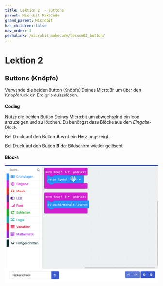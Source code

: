 ```yaml
---
title: Lektion 2  - Buttons
parent: Microbit MakeCode
grand_parent: Microbit
has_children: false
nav_order: 3
permalink: /microbit_makecode/lesson02_button/
---
```


# Lektion 2

## Buttons (Knöpfe)

Verwende die beiden Button (Knöpfe) Deines Micro:Bit um über den Knopfdruck ein Ereignis auszulösen. 

#### Coding

Nutze die beiden Button Deines Micro:bit um abwechselnd ein Icon anzuzeigen und zu löschen.
Du benötigst dazu Blöcke aus dem _Eingabe_-Block.

Bei Druck auf den Button __A__ wird ein Herz angezeigt.

Bei Druck auf den Button __B__ der Bildschirm wieder gelöscht

#### Blocks

![Screenshot](./screenshot.png "Screenshot")
